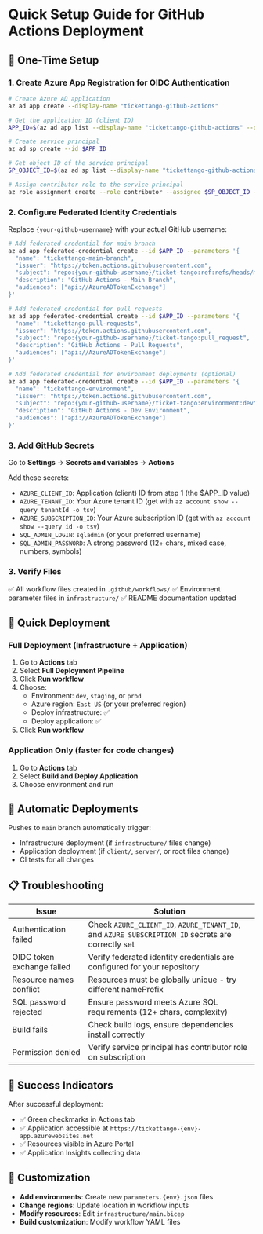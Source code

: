 # Quick Setup Guide for GitHub Actions Deployment

## 🚀 One-Time Setup

### 1. Create Azure App Registration for OIDC Authentication

```bash
# Create Azure AD application
az ad app create --display-name "tickettango-github-actions"

# Get the application ID (client ID)
APP_ID=$(az ad app list --display-name "tickettango-github-actions" --query "[0].appId" -o tsv)

# Create service principal
az ad sp create --id $APP_ID

# Get object ID of the service principal  
SP_OBJECT_ID=$(az ad sp list --display-name "tickettango-github-actions" --query "[0].id" -o tsv)

# Assign contributor role to the service principal
az role assignment create --role contributor --assignee $SP_OBJECT_ID --scopes /subscriptions/YOUR_SUBSCRIPTION_ID
```

### 2. Configure Federated Identity Credentials

Replace `{your-github-username}` with your actual GitHub username:

```bash
# Add federated credential for main branch
az ad app federated-credential create --id $APP_ID --parameters '{
  "name": "tickettango-main-branch", 
  "issuer": "https://token.actions.githubusercontent.com",
  "subject": "repo:{your-github-username}/ticket-tango:ref:refs/heads/main",
  "description": "GitHub Actions - Main Branch",
  "audiences": ["api://AzureADTokenExchange"]
}'

# Add federated credential for pull requests  
az ad app federated-credential create --id $APP_ID --parameters '{
  "name": "tickettango-pull-requests",
  "issuer": "https://token.actions.githubusercontent.com", 
  "subject": "repo:{your-github-username}/ticket-tango:pull_request",
  "description": "GitHub Actions - Pull Requests",
  "audiences": ["api://AzureADTokenExchange"]
}'

# Add federated credential for environment deployments (optional)
az ad app federated-credential create --id $APP_ID --parameters '{
  "name": "tickettango-environment",
  "issuer": "https://token.actions.githubusercontent.com",
  "subject": "repo:{your-github-username}/ticket-tango:environment:dev",
  "description": "GitHub Actions - Dev Environment", 
  "audiences": ["api://AzureADTokenExchange"]
}'
```

### 3. Add GitHub Secrets

Go to **Settings** → **Secrets and variables** → **Actions**

Add these secrets:
- `AZURE_CLIENT_ID`: Application (client) ID from step 1 (the $APP_ID value)
- `AZURE_TENANT_ID`: Your Azure tenant ID (get with `az account show --query tenantId -o tsv`)
- `AZURE_SUBSCRIPTION_ID`: Your Azure subscription ID (get with `az account show --query id -o tsv`)
- `SQL_ADMIN_LOGIN`: `sqladmin` (or your preferred username)
- `SQL_ADMIN_PASSWORD`: A strong password (12+ chars, mixed case, numbers, symbols)

### 3. Verify Files
✅ All workflow files created in `.github/workflows/`
✅ Environment parameter files in `infrastructure/`
✅ README documentation updated

## 🎯 Quick Deployment

### Full Deployment (Infrastructure + Application)
1. Go to **Actions** tab
2. Select **Full Deployment Pipeline**
3. Click **Run workflow**
4. Choose:
   - Environment: `dev`, `staging`, or `prod`
   - Azure region: `East US` (or your preferred region)
   - Deploy infrastructure: ✅
   - Deploy application: ✅
5. Click **Run workflow**

### Application Only (faster for code changes)
1. Go to **Actions** tab
2. Select **Build and Deploy Application**
3. Choose environment and run

## 🔄 Automatic Deployments

Pushes to `main` branch automatically trigger:
- Infrastructure deployment (if `infrastructure/` files change)
- Application deployment (if `client/`, `server/`, or root files change)
- CI tests for all changes

## 📋 Troubleshooting

| Issue | Solution |
|-------|----------|
| Authentication failed | Check `AZURE_CLIENT_ID`, `AZURE_TENANT_ID`, and `AZURE_SUBSCRIPTION_ID` secrets are correctly set |
| OIDC token exchange failed | Verify federated identity credentials are configured for your repository |
| Resource names conflict | Resources must be globally unique - try different namePrefix |
| SQL password rejected | Ensure password meets Azure SQL requirements (12+ chars, complexity) |
| Build fails | Check build logs, ensure dependencies install correctly |
| Permission denied | Verify service principal has contributor role on subscription |

## 🎉 Success Indicators

After successful deployment:
- ✅ Green checkmarks in Actions tab
- ✅ Application accessible at `https://tickettango-{env}-app.azurewebsites.net`
- ✅ Resources visible in Azure Portal
- ✅ Application Insights collecting data

## 🔧 Customization

- **Add environments**: Create new `parameters.{env}.json` files
- **Change regions**: Update location in workflow inputs
- **Modify resources**: Edit `infrastructure/main.bicep`
- **Build customization**: Modify workflow YAML files